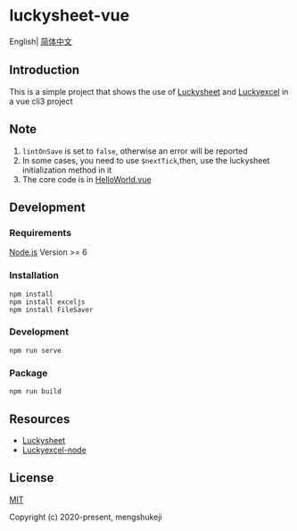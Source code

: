 # luckysheet-vue

English| [简体中文](./README-zh.md)

## Introduction
This is a simple project that shows the use of [Luckysheet](https://github.com/mengshukeji/Luckysheet/) and [Luckyexcel](https://github.com/mengshukeji/Luckyexcel) in a vue cli3 project

## Note
1. `lintOnSave` is set to `false`, otherwise an error will be reported
2. In some cases, you need to use `$nextTick`,then, use the luckysheet initialization method in it
3. The core code is in [HelloWorld.vue](./src/components/HelloWorld.vue)

## Development

### Requirements
[Node.js](https://nodejs.org/en/) Version >= 6 

### Installation
```
npm install
npm install exceljs
npm install FileSaver
```
### Development
```
npm run serve
```
### Package
```
npm run build
```

## Resources
- [Luckysheet](https://github.com/mengshukeji/Luckysheet)
- [Luckyexcel-node](https://github.com/mengshukeji/Luckyexcel-node)

## License
[MIT](http://opensource.org/licenses/MIT)

Copyright (c) 2020-present, mengshukeji

